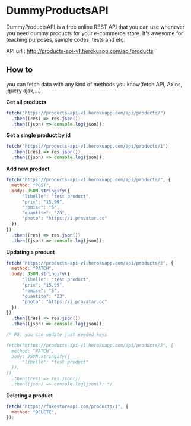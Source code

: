 # DummyProductsAPI

DummyProductsAPI is a free online REST API that you can use whenever you need dummy products for your e-commerce store. It's awesome for teaching purposes, sample codes, tests and etc.

API url : http://products-api-v1.herokuapp.com/api/products

## How to
you can fetch data with any kind of methods you know(fetch API, Axios, jquery ajax,...)

**Get all products**
```js
fetch("https://products-api-v1.herokuapp.com/api/products/")
  .then((res) => res.json())
  .then((json) => console.log(json));
```
**Get a single product by id**
```js
fetch("https://products-api-v1.herokuapp.com/api/products/1")
  .then((res) => res.json())
  .then((json) => console.log(json));
```

**Add new product**
```js
fetch("https://products-api-v1.herokuapp.com/api/products/", {
  method: "POST",
  body: JSON.stringify({
      "libelle": "test product",
      "prix": "15.99",
      "remise": "5",
      "quantite": "23",
      "photo": "https://i.pravatar.cc"
  }),
})
  .then((res) => res.json())
  .then((json) => console.log(json));
```
**Updating a product**
```js
fetch("https://products-api-v1.herokuapp.com/api/products/2", {
  method: "PATCH",
  body: JSON.stringify({
      "libelle": "test product",
      "prix": "15.99",
      "remise": "5",
      "quantite": "23",
      "photo": "https://i.pravatar.cc"
  }),
})
  .then((res) => res.json())
  .then((json) => console.log(json));

/* PS: you can update just needed keys

fetch("https://products-api-v1.herokuapp.com/api/products/2", {
  method: "PATCH",
  body: JSON.stringify({
      "libelle": "test product"
  }),
})
  .then((res) => res.json())
  .then((json) => console.log(json)); */
```

**Deleting a product**
```js
fetch("https://fakestoreapi.com/products/1", {
  method: "DELETE",
});
```
